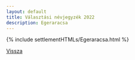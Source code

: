 ```yaml
---
layout: default
title: Választási névjegyzék 2022
description: Egeraracsa
---
```


{% include settlementHTMLs/Egeraracsa.html %}

[Vissza](./)